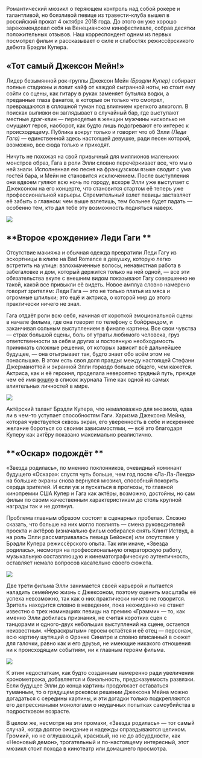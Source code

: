 Романтический мюзикл о теряющем контроль над собой рокере и талантливой, но боязливой певице из травести-клуба вышел в российский прокат 4 октября 2018 года. До этого он уже хорошо зарекомендовал себя на Венецианском кинофестивале, собрав десятки положительных отзывов. Наш корреспондент одним из первых посмотрел фильм и рассказывает о силе и слабостях режиссёрскикого дебюта Брэдли Купера.

## **«Тот самый Джексон Мейн!»**

Лидер безымянной рок-группы Джексон Мейн _(Брэдли Купер)_ собирает полные стадионы и ловит кайф от каждой сыгранной ноты, но стоит ему сойти со сцены, как гитару в руках заменяет бутылка водки, а преданные глаза фанатов, в которые он только что смотрел, превращаются в сплошной туман под влиянием крепкого алкоголя. В поисках выпивки он заглядывает в случайный бар, где выступают местные дрэг-квин[‌](#) — переодетые в женщин мужчины нисколько не смущают героя, наоборот, как будто лишь подогревают его интерес к происходящему. Публика вокруг только и говорит что об Элли _(Леди Гага)_ — единственной здесь настоящей девушке, ради песен которой, возможно, все сюда только и приходят.

Ничуть не похожая на свой привычный для миллионов маленьких монстров[‌](#) образ, Гага в роли Элли словно перечёркивает все, что мы о ней знали. Исполненная ею песня на французском языке сводит с ума гостей бара, и Мейн не становится исключением. После выступления они вдвоем гуляют всю ночь по городу, вскоре Элли уже выступает с Джексоном на его концерте, что становится стартом её теперь уже профессиональной карьеры. Стремительный взлет певицы заставляет её забыть о главном: чем выше взлетишь, тем больнее будет падать — особенно тем, кто дал тебе эту возможность подняться наверх.

![](https://assets.discours.io/unsafe/900x/production/image/ce1a89d0-c981-11e8-9c91-0f3753804563.jpg)

## ​**Второе «рождение» Леди Гаги **

Отсутствие макияжа и обычная одежда превратили Леди Гагу из эскортницы в клипе на Bad Romance[‌](#) в девушку, которую легко встретить на улице: взлохмаченные волосы, ненавистная работа в забегаловке и дом, который держится только на ней одной, — все эти обязательства вкупе с внешним видом показывают Гагу совершенно не такой, какой все привыкли её видеть. Новое амплуа словно намерено говорит зрителям: Леди Гага — это не только платья из мяса и огромные шпильки; это ещё и актриса, о которой мир до этого практически ничего не знал. 

Гага отдаёт роли всю себя, начиная от короткой эмоциональной сцены в начале фильма, где она говорит по телефону с бойфрендом, и заканчивая сольным выступлением в финале картины. Все свои чувства — страх большой сцены, боль от утраты любимого человека, груз ответственности за себя и других и постоянную необходимость принимать сложные решения, от которых зависит всё дальнейшее будущее, — она отыгрывает так, будто знает обо всём этом не понаслышке. В этом есть своя доля правды: между настоящей Стефани Джерманоттой[‌](#) и экранной Элли гораздо больше общего, чем кажется. Актриса, как и её героиня, проделала невероятно трудный путь, прежде чем её имя [вошло](http://content.time.com/time/specials/packages/article/0,28804,1984685_1984940_1984943,00.html) в список журнала Time как одной из самых влиятельных личностей в мире. 

![](https://assets.discours.io/unsafe/900x/production/image/e8e75900-c981-11e8-9c91-0f3753804563.jpg)

Актёрский талант Брэдли Купера, что немаловажно для мюзикла, едва ли в чем-то уступает способностям Гаги. Харизма Джексона Мейна, которая чувствуется сквозь экран, его уверенность в себе и искреннее желание бороться со своими зависимостями, — всё это благодаря Куперу как актёру﻿ показано максимально реалистично. 

## **«Оскар» подождёт **

«Звезда родилась», по мнению поклонников, очевидный номинант будущего «Оскара»: спустя чуть больше, чем год после «Ла-Ла-Ленда» на большие экраны снова вернулся мюзикл, способный покорить сердца зрителей. И если уж и пускаться в прогнозы, то главной кинопремии США Купер и Гага как актёры, возможно, достойны, но сам фильм по своим качественным характеристикам до столь крупной награды так и не дотянул.

Проблема главным образом состоит в сценарных пробелах. Сложно сказать, что больше на них могло повлиять — смена руководителей проекта и актёров (изначально фильм собирался снять Клинт Иствуд, а на роль Элли рассматривалась певица Бейонсе) или отсутствие у Брэдли Купера режиссёрского опыта. Так или иначе, «Звезда родилась», несмотря на профессиональную операторскую работу, музыкальную составляющую и кинематографическую аутентичность, оставляет немало вопросов касательно своего сюжета. 

![](https://assets.discours.io/unsafe/900x/production/image/f1bc8c30-c981-11e8-9c91-0f3753804563.jpg)

Две трети фильма Элли занимается своей карьерой и пытается наладить семейную жизнь с Джексоном, поэтому оценить масштабы её успеха невозможно, так как о них практически ничего не говорится. Зритель находится словно в неведении, пока неожиданно не станет известно о трех номинациях певицы на премию «Грэмми»[‌](#) — то, как именно Элли добилась признания, не считая коротких сцен с танцорами и одного-двух небольших выступлений на сцене, остается неизвестным. «Нераскрытым» героем остаётся и её отец — персонаж, всю картину шутящий о Фрэнке Синатре и словно вписанный в сюжет для галочки, равно как и его друзья, не имеющие никакого отношения ни к происходящим событиям, ни к главным героям фильма.

![](https://assets.discours.io/unsafe/900x/production/image/0b192990-c982-11e8-9c91-0f3753804563.jpg)

К этим недостаткам, как будто созданным намеренно ради увеличения хронометража, добавляется и банальность, предсказуемость развязки. Если будущее Элли до конца картины продолжает оставаться туманным, то о грядущем роковом решении Джексона Мейна можно догадаться с середины картины, и эти догадки только подкрепляются его депрессивными монологами о неудачных попытках самоубийства в подростковом возрасте. 

В целом же, несмотря на эти промахи, «Звезда родилась» — тот самый случай, когда долгое ожидание и надежды оправдываются целиком. Громкий, но не оглушающий, красивый, но не до абсурдности, как «Неоновый демон», трогательный и по-настоящему интересный, этот мюзикл стоит похода в кинотеатр или домашнего просмотра.﻿
